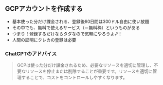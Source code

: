 ## GCPアカウントを作成する

- 基本使った分だけ課金される、登録後90日間は300ドル自由に使い放題
- その中でも、無料で使えるサービス（＝無料枠）というものがある
- つまり！登録するだけならタダなので気軽にやろうよ♪！
- 人間の証明にクレカの登録は必要

### ChatGPTのアドバイス

> GCPは使った分だけ課金されるため、必要なリソースを適切に管理し、不要なリソースを停止または削除することが重要です。リソースを適切に管理することで、コストをコントロールしやすくなります。